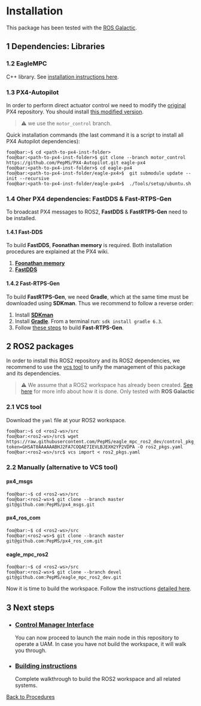 # Installation
This package has been tested with the [ROS Galactic](https://docs.ros.org/en/galactic/Installation/Ubuntu-Install-Debians.html).
## 1 Dependencies: Libraries

### 1.2 EagleMPC

C++ library. See [installation instructions here](https://github.com/PepMS/eagle_mpc_devs).

### 1.3 PX4-Autopilot

In order to perform direct actuator control we need to modify the [original](https://github.com/PX4/PX4-Autopilot) PX4 repository. You should install [this modified version](https://github.com/PepMS/PX4-Autopilot).

> :warning: we use the `motor_control` branch.

Quick installation commands (the last command it is a script to install all PX4 Autopilot dependencies):
```console
foo@bar:~$ cd <path-to-px4-inst-folder>
foo@bar:<path-to-px4-inst-folder>$ git clone --branch motor_control https://github.com/PepMS/PX4-Autopilot.git eagle-px4
foo@bar:<path-to-px4-inst-folder>$ cd eagle-px4
foo@bar:<path-to-px4-inst-folder/eagle-px4>$  git submodule update --init --recursive
foo@bar:<path-to-px4-inst-folder/eagle-px4>$  ./Tools/setup/ubuntu.sh
```

### 1.4 Oher PX4 dependencies: FastDDS & Fast-RTPS-Gen
To broadcast PX4 messages to ROS2, **FastDDS** & **FastRTPS-Gen** need to be installed.
#### 1.4.1 Fast-DDS
To build **FastDDS**, **Foonathan memory** is required. Both installation procedures are explained at the PX4 wiki.
1. [**Foonathan memory**](https://docs.px4.io/master/en/dev_setup/fast-dds-installation.html#foonathan-memory)
2. [**FastDDS**](https://docs.px4.io/master/en/dev_setup/fast-dds-installation.html#fast-dds)

#### 1.4.2 Fast-RTPS-Gen
To build **FastRTPS-Gen**, we need **Gradle**, which at the same time must be downloaded using **SDKman**. Thus we recommend to follow a reverse order:

1. Install [**SDKman**](https://sdkman.io/install)
2. Install [**Gradle**](https://docs.px4.io/master/en/dev_setup/fast-dds-installation.html#gradle). From a terminal run: `sdk install gradle 6.3`.
3. Follow [these steps](https://docs.px4.io/master/en/dev_setup/fast-dds-installation.html#fast-rtps-gen) to build **Fast-RTPS-Gen**.

## 2 ROS2 packages

In order to install this ROS2 repository and its ROS2 dependencies, we recommend to use the [vcs tool](https://github.com/dirk-thomas/vcstool) to unify the management of this package and its dependencies.

> :warning: We assume that a ROS2 workspace has already been created. [See here](https://docs.ros.org/en/galactic/Tutorials/Workspace/Creating-A-Workspace.html) for more info about how it is done. Only tested with **ROS Galactic**

### 2.1 VCS tool

Download the `yaml` file at your ROS2 workspace.
```console
foo@bar:~$ cd <ros2-ws>/src
foo@bar:<ros2-ws>/src$ wget https://raw.githubusercontent.com/PepMS/eagle_mpc_ros2_dev/control_pkg_restructure/doc/vcs_yamls/ros2_pkgs.yaml?token=GHSAT0AAAAAABHJ2FA7COQAE7IEVLBJEXH2YP2VDPA -O ros2_pkgs.yaml
foo@bar:<ros2-ws>/src$ vcs import < ros2_pkgs.yaml
```

### 2.2 Manually (alternative to VCS tool)
#### px4_msgs
```console
foo@bar:~$ cd <ros2-ws>/src
foo@bar:<ros2-ws>$ git clone --branch master git@github.com:PepMS/px4_msgs.git
```
#### px4_ros_com
```console
foo@bar:~$ cd <ros2-ws>/src
foo@bar:<ros2-ws>$ git clone --branch master git@github.com:PepMS/px4_ros_com.git
```

#### eagle_mpc_ros2
```console
foo@bar:~$ cd <ros2-ws>/src
foo@bar:<ros2-ws>$ git clone --branch devel git@github.com:PepMS/eagle_mpc_ros2_dev.git
```

Now it is time to build the workspace. Follow the instructions [detailed here](build.md).

## 3 Next steps

- ### [Control Manager Interface](../eagle_mpc_2_control/ctrl_mgr_interface.md)
  You can now proceed to launch the main node in this repository to operate a UAM. In case you have not build the workspace, it will walk you through.
- ### [Building instructions](build.md)
  Complete walkthrough to build the ROS2 workspace and all related systems.


[Back to Procedures](README.md)
